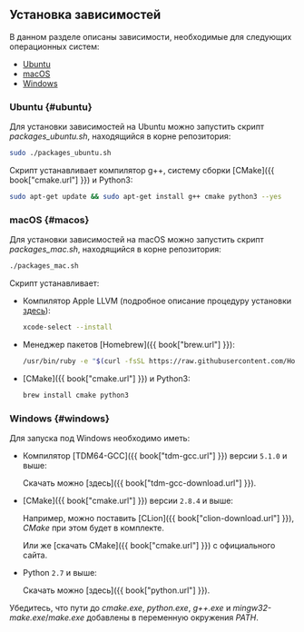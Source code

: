 ## Установка зависимостей

В данном разделе описаны зависимости, необходимые для следующих операционных систем:

- [Ubuntu](#ubuntu)
- [macOS](#macos)
- [Windows](#windows)

### Ubuntu {#ubuntu}

Для установки зависимостей на Ubuntu можно запустить скрипт *packages_ubuntu.sh*, находящийся в корне репозитория:

```bash
sudo ./packages_ubuntu.sh
```

Скрипт устанавливает компилятор g++, систему сборки [CMake]({{ book["cmake.url"] }}) и Python3:

```bash
sudo apt-get update && sudo apt-get install g++ cmake python3 --yes
```

### macOS {#macos}

Для установки зависимостей на macOS можно запустить скрипт *packages_mac.sh*, находящийся в корне репозитория:

```bash
./packages_mac.sh
```

Скрипт устанавливает:

- Компилятор Apple LLVM (подробное описание процедуру установки [здесь](http://osxdaily.com/2014/02/12/install-command-line-tools-mac-os-x/)):

  ```bash
  xcode-select --install
  ```

- Менеджер пакетов [Homebrew]({{ book["brew.url"] }}):

  ```bash
  /usr/bin/ruby -e "$(curl -fsSL https://raw.githubusercontent.com/Homebrew/install/master/install)"
  ```

- [CMake]({{ book["cmake.url"] }}) и Python3:

  ```bash
  brew install cmake python3
  ```

### Windows {#windows}

Для запуска под Windows необходимо иметь:

- Компилятор [TDM64-GCC]({{ book["tdm-gcc.url"] }}) версии `5.1.0` и выше:

  Скачать можно [здесь]({{ book["tdm-gcc-download.url"] }}).

- [CMake]({{ book["cmake.url"] }}) версии `2.8.4` и выше:

  Например, можно поставить [CLion]({{ book["clion-download.url"] }}), *CMake* при этом будет в комплекте.

  Или же [скачать CMake]({{ book["cmake.url"] }}) с официального сайта.

- Python `2.7` и выше:

  Скачать можно [здесь]({{ book["python.url"] }}).

Убедитесь, что пути до *cmake.exe*, *python.exe*, *g++.exe* и *mingw32-make.exe*/*make.exe* добавлены в переменную окружения *PATH*.
